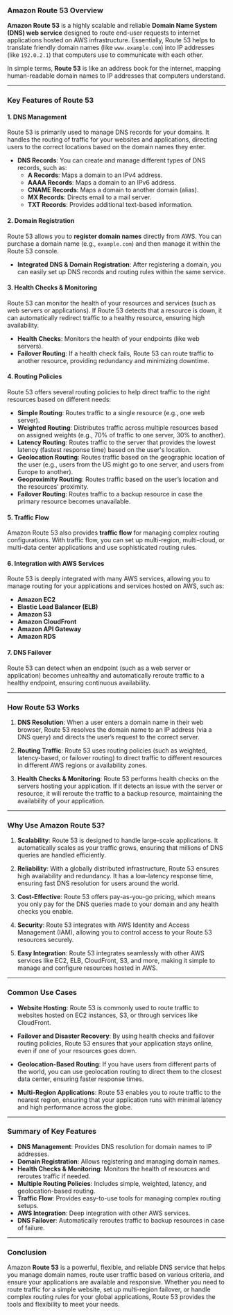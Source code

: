 ### **Amazon Route 53 Overview**

**Amazon Route 53** is a highly scalable and reliable **Domain Name System (DNS) web service** designed to route end-user requests to internet applications hosted on AWS infrastructure. Essentially, Route 53 helps to translate friendly domain names (like `www.example.com`) into IP addresses (like `192.0.2.1`) that computers use to communicate with each other.

In simple terms, **Route 53** is like an address book for the internet, mapping human-readable domain names to IP addresses that computers understand.

---

### **Key Features of Route 53**

#### **1. DNS Management**
Route 53 is primarily used to manage DNS records for your domains. It handles the routing of traffic for your websites and applications, directing users to the correct locations based on the domain names they enter.

- **DNS Records**: You can create and manage different types of DNS records, such as:
  - **A Records**: Maps a domain to an IPv4 address.
  - **AAAA Records**: Maps a domain to an IPv6 address.
  - **CNAME Records**: Maps a domain to another domain (alias).
  - **MX Records**: Directs email to a mail server.
  - **TXT Records**: Provides additional text-based information.

#### **2. Domain Registration**
Route 53 allows you to **register domain names** directly from AWS. You can purchase a domain name (e.g., `example.com`) and then manage it within the Route 53 console.

- **Integrated DNS & Domain Registration**: After registering a domain, you can easily set up DNS records and routing rules within the same service.

#### **3. Health Checks & Monitoring**
Route 53 can monitor the health of your resources and services (such as web servers or applications). If Route 53 detects that a resource is down, it can automatically redirect traffic to a healthy resource, ensuring high availability.

- **Health Checks**: Monitors the health of your endpoints (like web servers).
- **Failover Routing**: If a health check fails, Route 53 can route traffic to another resource, providing redundancy and minimizing downtime.

#### **4. Routing Policies**
Route 53 offers several routing policies to help direct traffic to the right resources based on different needs:

- **Simple Routing**: Routes traffic to a single resource (e.g., one web server).
- **Weighted Routing**: Distributes traffic across multiple resources based on assigned weights (e.g., 70% of traffic to one server, 30% to another).
- **Latency Routing**: Routes traffic to the server that provides the lowest latency (fastest response time) based on the user's location.
- **Geolocation Routing**: Routes traffic based on the geographic location of the user (e.g., users from the US might go to one server, and users from Europe to another).
- **Geoproximity Routing**: Routes traffic based on the user’s location and the resources' proximity.
- **Failover Routing**: Routes traffic to a backup resource in case the primary resource becomes unavailable.

#### **5. Traffic Flow**
Amazon Route 53 also provides **traffic flow** for managing complex routing configurations. With traffic flow, you can set up multi-region, multi-cloud, or multi-data center applications and use sophisticated routing rules.

#### **6. Integration with AWS Services**
Route 53 is deeply integrated with many AWS services, allowing you to manage routing for your applications and services hosted on AWS, such as:

- **Amazon EC2**
- **Elastic Load Balancer (ELB)**
- **Amazon S3**
- **Amazon CloudFront**
- **Amazon API Gateway**
- **Amazon RDS**

#### **7. DNS Failover**
Route 53 can detect when an endpoint (such as a web server or application) becomes unhealthy and automatically reroute traffic to a healthy endpoint, ensuring continuous availability.

---

### **How Route 53 Works**

1. **DNS Resolution**:
   When a user enters a domain name in their web browser, Route 53 resolves the domain name to an IP address (via a DNS query) and directs the user’s request to the correct server.
   
2. **Routing Traffic**:
   Route 53 uses routing policies (such as weighted, latency-based, or failover routing) to direct traffic to different resources in different AWS regions or availability zones.

3. **Health Checks & Monitoring**:
   Route 53 performs health checks on the servers hosting your application. If it detects an issue with the server or resource, it will reroute the traffic to a backup resource, maintaining the availability of your application.

---

### **Why Use Amazon Route 53?**

1. **Scalability**: 
   Route 53 is designed to handle large-scale applications. It automatically scales as your traffic grows, ensuring that millions of DNS queries are handled efficiently.

2. **Reliability**: 
   With a globally distributed infrastructure, Route 53 ensures high availability and redundancy. It has a low-latency response time, ensuring fast DNS resolution for users around the world.

3. **Cost-Effective**: 
   Route 53 offers pay-as-you-go pricing, which means you only pay for the DNS queries made to your domain and any health checks you enable.

4. **Security**: 
   Route 53 integrates with AWS Identity and Access Management (IAM), allowing you to control access to your Route 53 resources securely.

5. **Easy Integration**:
   Route 53 integrates seamlessly with other AWS services like EC2, ELB, CloudFront, S3, and more, making it simple to manage and configure resources hosted in AWS.

---

### **Common Use Cases**

- **Website Hosting**: 
   Route 53 is commonly used to route traffic to websites hosted on EC2 instances, S3, or through services like CloudFront.

- **Failover and Disaster Recovery**:
   By using health checks and failover routing policies, Route 53 ensures that your application stays online, even if one of your resources goes down.

- **Geolocation-Based Routing**:
   If you have users from different parts of the world, you can use geolocation routing to direct them to the closest data center, ensuring faster response times.

- **Multi-Region Applications**: 
   Route 53 enables you to route traffic to the nearest region, ensuring that your application runs with minimal latency and high performance across the globe.

---

### **Summary of Key Features**
- **DNS Management**: Provides DNS resolution for domain names to IP addresses.
- **Domain Registration**: Allows registering and managing domain names.
- **Health Checks & Monitoring**: Monitors the health of resources and reroutes traffic if needed.
- **Multiple Routing Policies**: Includes simple, weighted, latency, and geolocation-based routing.
- **Traffic Flow**: Provides easy-to-use tools for managing complex routing setups.
- **AWS Integration**: Deep integration with other AWS services.
- **DNS Failover**: Automatically reroutes traffic to backup resources in case of failure.

---

### **Conclusion**

Amazon **Route 53** is a powerful, flexible, and reliable DNS service that helps you manage domain names, route user traffic based on various criteria, and ensure your applications are available and responsive. Whether you need to route traffic for a simple website, set up multi-region failover, or handle complex routing rules for your global applications, Route 53 provides the tools and flexibility to meet your needs.

